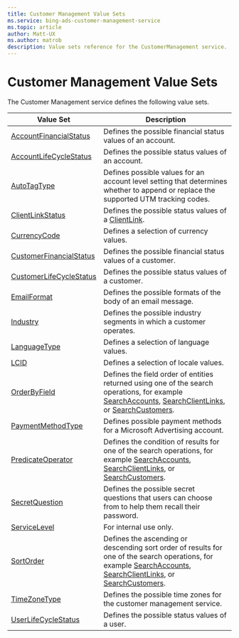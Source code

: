 ```yaml
---
title: Customer Management Value Sets
ms.service: bing-ads-customer-management-service
ms.topic: article
author: Matt-UX
ms.author: matrob
description: Value sets reference for the CustomerManagement service.
---
```

# Customer Management Value Sets
The Customer Management service defines the following value sets.

|Value Set|Description|
|---|---|
|[AccountFinancialStatus](accountfinancialstatus.md)|Defines the possible financial status values of an account.|
|[AccountLifeCycleStatus](accountlifecyclestatus.md)|Defines the possible status values of an account.|
|[AutoTagType](autotagtype.md)|Defines possible values for an account level setting that determines whether to append or replace the supported UTM tracking codes.|
|[ClientLinkStatus](clientlinkstatus.md)|Defines the possible status values of a [ClientLink](clientlink.md).|
|[CurrencyCode](currencycode.md)|Defines a selection of currency values.|
|[CustomerFinancialStatus](customerfinancialstatus.md)|Defines the possible financial status values of a customer.|
|[CustomerLifeCycleStatus](customerlifecyclestatus.md)|Defines the possible status values of a customer.|
|[EmailFormat](emailformat.md)|Defines the possible formats of the body of an email message.|
|[Industry](industry.md)|Defines the possible industry segments in which a customer operates.|
|[LanguageType](languagetype.md)|Defines a selection of language values.|
|[LCID](lcid.md)|Defines a selection of locale values.|
|[OrderByField](orderbyfield.md)|Defines the field order of entities returned using one of the search operations, for example [SearchAccounts](searchaccounts.md), [SearchClientLinks](searchclientlinks.md), or [SearchCustomers](searchcustomers.md).|
|[PaymentMethodType](paymentmethodtype.md)|Defines possible payment methods for a Microsoft Advertising account.|
|[PredicateOperator](predicateoperator.md)|Defines the condition of results for one of the search operations, for example [SearchAccounts](searchaccounts.md), [SearchClientLinks](searchclientlinks.md), or [SearchCustomers](searchcustomers.md).|
|[SecretQuestion](secretquestion.md)|Defines the possible secret questions that users can choose from to help them recall their password.|
|[ServiceLevel](servicelevel.md)|For internal use only.|
|[SortOrder](sortorder.md)|Defines the ascending or descending sort order of results for one of the search operations, for example [SearchAccounts](searchaccounts.md), [SearchClientLinks](searchclientlinks.md), or [SearchCustomers](searchcustomers.md).|
|[TimeZoneType](timezonetype.md)|Defines the possible time zones for the customer management service.|
|[UserLifeCycleStatus](userlifecyclestatus.md)|Defines the possible status values of a user.|
